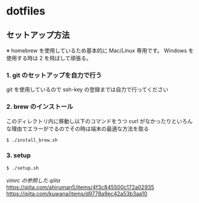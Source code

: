 # dotfiles

## セットアップ方法

※ homebrew を使用しているため基本的に Mac/Linux 専用です。
Windows を使用する時は 2 を飛ばして頑張る。

### 1. git のセットアップを自力で行う

git を使用しているので ssh-key の登録までは自力で行ってください

### 2. brew のインストール

このディレクトリ内に移動し以下のコマンドをうつ
curl がなかったりといろんな理由でエラーがでるのでその時は端末の最適な方法を取る

```sh
$ ./install_brew.sh
```

### 3. setup

```sh
$ ./setup.sh
```

_vimrc の参照した qiita_  
https://qiita.com/ahiruman5/items/4f3c845500c172a02935  
https://qiita.com/kuwana/items/d9778a9ec42a53b3aa10
